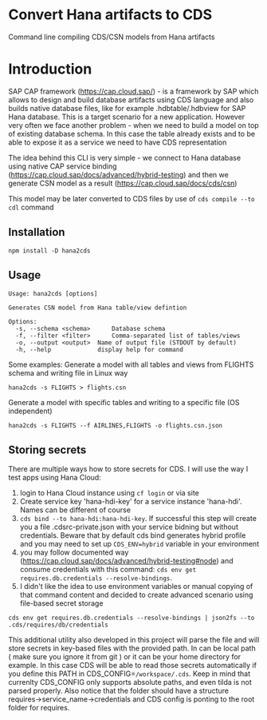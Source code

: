 # Convert Hana artifacts to CDS

Command line compiling CDS/CSN models from Hana artifacts

# Introduction

SAP CAP framework (https://cap.cloud.sap/) - is a framework by SAP which allows to design and build database artifacts using CDS language and also builds native database files, like for example .hdbtable/.hdbview for SAP Hana database. This is a target scenario for a new application. However very often we face another problem - when we need to build a model on top of existing database schema. In this case the table already exists and to be able to expose it as a service we need to have CDS representation

The idea behind this CLI is very simple - we connect to Hana database using native CAP service binding (https://cap.cloud.sap/docs/advanced/hybrid-testing) and then we generate CSN model as a result (https://cap.cloud.sap/docs/cds/csn)

This model may be later converted to CDS files by use of `cds compile --to cdl` command

## Installation
```
npm install -D hana2cds
```

## Usage

```
Usage: hana2cds [options]

Generates CSN model from Hana table/view defintion

Options:
  -s, --schema <schema>      Database schema
  -f, --filter <filter>      Comma-separated list of tables/views
  -o, --output <output>  Name of output file (STDOUT by default)
  -h, --help             display help for command
```

Some examples:
Generate a model with all tables and views from FLIGHTS schema and writing file in Linux way

```
hana2cds -s FLIGHTS > flights.csn
```

Generate a model with specific tables and writing to a specific file (OS independent)

```
hana2cds -s FLIGHTS --f AIRLINES,FLIGHTS -o flights.csn.json
```

## Storing secrets

There are multiple ways how to store secrets for CDS. I will use the way I test apps using Hana Cloud:

1. login to Hana Cloud instance using `cf login` or via site
2. Create service key 'hana-hdi-key' for a service instance 'hana-hdi'. Names can be different of course
3. `cds bind --to hana-hdi:hana-hdi-key`. If successful this step will create you a file .cdsrc-private.json with your service bidning but without credentials. Beware that by default cds bind generates hybrid profile and you may need to set up `CDS_ENV=hybrid` variable in your environment
4. you may follow documented way (https://cap.cloud.sap/docs/advanced/hybrid-testing#node) and consume credentials with this command: `cds env get requires.db.credentials --resolve-bindings`.
5. I didn't like the idea to use environment variables or manual copying of that command content and decided to create advanced scenario using file-based secret storage

```
cds env get requires.db.credentials --resolve-bindings | json2fs --to .cds/requires/db/credentials
```

This additional utility also developed in this project will parse the file and will store secrets in key-based files with the provided path. In can be local path ( make sure you ignore it from git ) or it can be your home directory for example. In this case CDS will be able to read those secrets automatically if you define this PATH in CDS_CONFIG=`/workspace/.cds`. Keep in mind that currenlty CDS_CONFIG only supports absolute paths, and even tilda is not parsed properly. Also notice that the folder should have a structure requires->service_name->credentials and CDS config is ponting to the root folder for requires.
